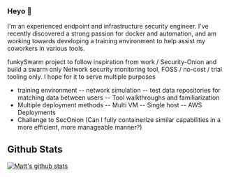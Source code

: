 ### Heyo 👋
I'm an experienced endpoint and infrastructure security engineer.
I've recently discovered a strong passion for docker and automation, and am working towards developing a training environment to help assist my coworkers in various tools.




funkySwarm project to follow inspiration from work / Security-Onion and build a swarm only Network security monitoring tool, FOSS / no-cost / trial tooling only. 
I hope for it to serve multiple purposes
- training environment
-- network simulation
-- test data repositories for matching data between users
-- Tool walkthroughs and familiarization
- Multiple deployment methods
-- Multi VM
-- Single host
-- AWS Deployments
- Challenge to SecOnion (Can I fully containerize similar capabilities in a more efficient, more manageable manner?)

## Github Stats
[![Matt's github stats](https://github-readme-stats.vercel.app/api?username=funkyNet&theme=dark)](https://github.com/anuraghazra/github-readme-stats)
